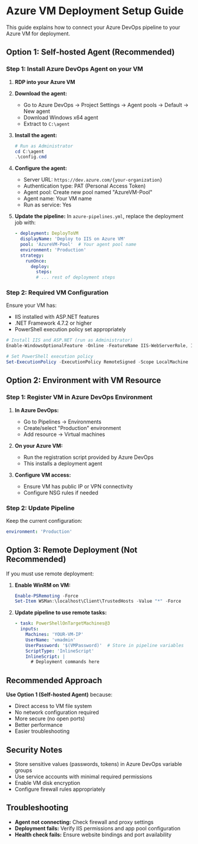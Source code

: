 # Azure VM Deployment Setup Guide

This guide explains how to connect your Azure DevOps pipeline to your Azure VM for deployment.

## Option 1: Self-hosted Agent (Recommended)

### Step 1: Install Azure DevOps Agent on your VM

1. **RDP into your Azure VM**

2. **Download the agent:**
   - Go to Azure DevOps → Project Settings → Agent pools → Default → New agent
   - Download Windows x64 agent
   - Extract to `C:\agent`

3. **Install the agent:**
   ```powershell
   # Run as Administrator
   cd C:\agent
   .\config.cmd
   ```

4. **Configure the agent:**
   - Server URL: `https://dev.azure.com/{your-organization}`
   - Authentication type: PAT (Personal Access Token)
   - Agent pool: Create new pool named "AzureVM-Pool"
   - Agent name: Your VM name
   - Run as service: Yes

5. **Update the pipeline:**
   In `azure-pipelines.yml`, replace the deployment job with:
   ```yaml
   - deployment: DeployToVM
     displayName: 'Deploy to IIS on Azure VM'
     pool: 'AzureVM-Pool'  # Your agent pool name
     environment: 'Production'
     strategy:
       runOnce:
         deploy:
           steps:
           # ... rest of deployment steps
   ```

### Step 2: Required VM Configuration

Ensure your VM has:
- IIS installed with ASP.NET features
- .NET Framework 4.7.2 or higher
- PowerShell execution policy set appropriately

```powershell
# Install IIS and ASP.NET (run as Administrator)
Enable-WindowsOptionalFeature -Online -FeatureName IIS-WebServerRole, IIS-WebServer, IIS-ASPNET45

# Set PowerShell execution policy
Set-ExecutionPolicy -ExecutionPolicy RemoteSigned -Scope LocalMachine
```

## Option 2: Environment with VM Resource

### Step 1: Register VM in Azure DevOps Environment

1. **In Azure DevOps:**
   - Go to Pipelines → Environments
   - Create/select "Production" environment
   - Add resource → Virtual machines

2. **On your Azure VM:**
   - Run the registration script provided by Azure DevOps
   - This installs a deployment agent

3. **Configure VM access:**
   - Ensure VM has public IP or VPN connectivity
   - Configure NSG rules if needed

### Step 2: Update Pipeline

Keep the current configuration:
```yaml
environment: 'Production'
```

## Option 3: Remote Deployment (Not Recommended)

If you must use remote deployment:

1. **Enable WinRM on VM:**
   ```powershell
   Enable-PSRemoting -Force
   Set-Item WSMan:\localhost\Client\TrustedHosts -Value "*" -Force
   ```

2. **Update pipeline to use remote tasks:**
   ```yaml
   - task: PowerShellOnTargetMachines@3
     inputs:
       Machines: 'YOUR-VM-IP'
       UserName: 'vmadmin'
       UserPassword: '$(VMPassword)'  # Store in pipeline variables
       ScriptType: 'InlineScript'
       InlineScript: |
         # Deployment commands here
   ```

## Recommended Approach

**Use Option 1 (Self-hosted Agent)** because:
- Direct access to VM file system
- No network configuration required
- More secure (no open ports)
- Better performance
- Easier troubleshooting

## Security Notes

- Store sensitive values (passwords, tokens) in Azure DevOps variable groups
- Use service accounts with minimal required permissions
- Enable VM disk encryption
- Configure firewall rules appropriately

## Troubleshooting

- **Agent not connecting:** Check firewall and proxy settings
- **Deployment fails:** Verify IIS permissions and app pool configuration
- **Health check fails:** Ensure website bindings and port availability